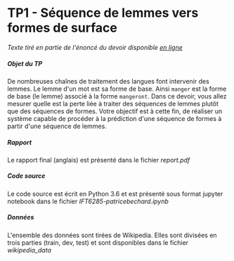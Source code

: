 # TP1 - Séquence de lemmes vers formes de surface

*Texte tiré en partie de l'énoncé du devoir disponible [en ligne](http://www-labs.iro.umontreal.ca/~felipe/IFT6285-Hiver2018/frontal.php?page=devoir1.html)*

##### Objet du TP

De nombreuses chaînes de traitement des langues font intervenir des lemmes. Le lemme d'un mot est sa forme de base. Ainsi `manger` est la forme de base (le lemme) associé à la forme `mangeront`. Dans ce devoir, vous allez mesurer quelle est la perte liée à traiter des séquences de lemmes plutôt que des séquences de formes. Votre objectif est à cette fin, de réaliser un système capable de procéder à la prédiction d'une séquence de formes à partir d'une séquence de lemmes. 

##### Rapport

Le rapport final (anglais) est présenté dans le fichier *report.pdf*

##### Code source

Le code source est écrit en Python 3.6 et est présenté sous format jupyter notebook dans le fichier *IFT6285-patricebechard.ipynb*

##### Données

L'ensemble des données sont tirées de Wikipedia. Elles sont divisées en trois parties (train, dev, test) et sont disponibles dans le fichier *wikipedia_data*